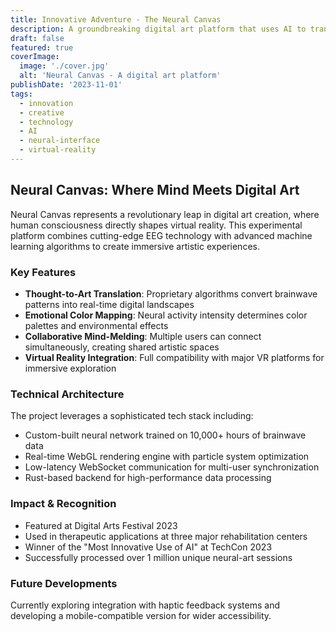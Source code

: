 ```yaml
---
title: Innovative Adventure - The Neural Canvas
description: A groundbreaking digital art platform that uses AI to transform brainwave patterns into interactive virtual landscapes.
draft: false
featured: true
coverImage:
  image: './cover.jpg'
  alt: 'Neural Canvas - A digital art platform'
publishDate: '2023-11-01'
tags:
  - innovation
  - creative
  - technology
  - AI
  - neural-interface
  - virtual-reality
---
```


## Neural Canvas: Where Mind Meets Digital Art

Neural Canvas represents a revolutionary leap in digital art creation, where human consciousness directly shapes virtual reality. This experimental platform combines cutting-edge EEG technology with advanced machine learning algorithms to create immersive artistic experiences.

### Key Features

- **Thought-to-Art Translation**: Proprietary algorithms convert brainwave patterns into real-time digital landscapes
- **Emotional Color Mapping**: Neural activity intensity determines color palettes and environmental effects
- **Collaborative Mind-Melding**: Multiple users can connect simultaneously, creating shared artistic spaces
- **Virtual Reality Integration**: Full compatibility with major VR platforms for immersive exploration

### Technical Architecture

The project leverages a sophisticated tech stack including:

- Custom-built neural network trained on 10,000+ hours of brainwave data
- Real-time WebGL rendering engine with particle system optimization
- Low-latency WebSocket communication for multi-user synchronization
- Rust-based backend for high-performance data processing

### Impact & Recognition

- Featured at Digital Arts Festival 2023
- Used in therapeutic applications at three major rehabilitation centers
- Winner of the "Most Innovative Use of AI" at TechCon 2023
- Successfully processed over 1 million unique neural-art sessions

### Future Developments

Currently exploring integration with haptic feedback systems and developing a mobile-compatible version for wider accessibility.

